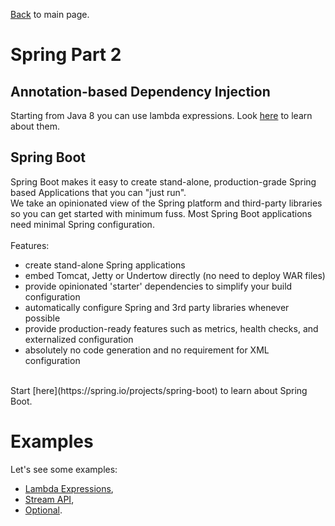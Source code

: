 
[Back](../README.md) to main page.

# Spring Part 2

## Annotation-based Dependency Injection

Starting from Java 8 you can use lambda expressions.
Look [here](https://www.udemy.com/course/java-tutorial/learn/lecture/1467284) to learn about them.

## Spring Boot

Spring Boot makes it easy to create stand-alone, production-grade Spring based Applications that you can "just run". <br/>
We take an opinionated view of the Spring platform and third-party libraries so you can get started with minimum fuss. Most Spring Boot applications need minimal Spring configuration. <br/><br/>
Features:
 - create stand-alone Spring applications
 - embed Tomcat, Jetty or Undertow directly (no need to deploy WAR files)
 - provide opinionated 'starter' dependencies to simplify your build configuration
 - automatically configure Spring and 3rd party libraries whenever possible
 - provide production-ready features such as metrics, health checks, and externalized configuration
 - absolutely no code generation and no requirement for XML configuration
<br/> 
Start [here](https://spring.io/projects/spring-boot) to learn about Spring Boot.

# Examples

Let's see some examples:

- [Lambda Expressions](src/test/java/test/LambdaExpressionsTest.java),
- [Stream API](src/test/java/test/StreamsTest.java),
- [Optional](src/test/java/test/OptionalTest.java).
